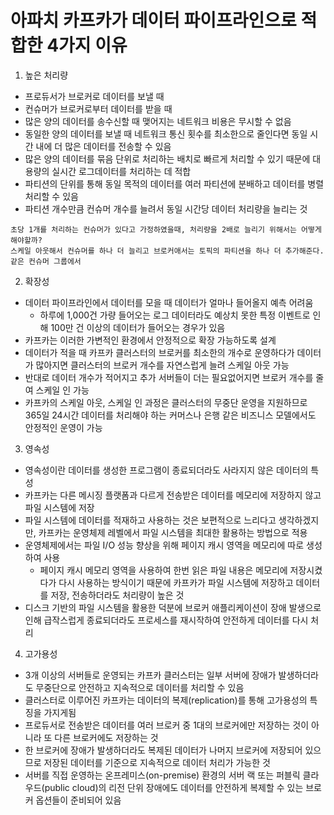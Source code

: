 # 아파치 카프카가 데이터 파이프라인으로 적합한 4가지 이유

1. 높은 처리량

- 프로듀서가 브로커로 데이터를 보낼 때
- 컨슈머가 브로커로부터 데이터를 받을 때
- 많은 양의 데이터를 송수신할 때 맺어지는 네트워크 비용은 무시할 수 없음
- 동일한 양의 데이터를 보낼 때 네트워크 통신 횟수를 최소한으로 줄인다면 동일 시간 내에 더 많은 데이터를 전송할 수 있음
- 많은 양의 데이터를 묶음 단위로 처리하는 배치로 빠르게 처리할 수 있기 때문에 대용량의 실시간 로그데이터를 처리하는 데 적합
- 파티션의 단위를 통해 동일 목적의 데이터를 여러 파티션에 분배하고 데이터를 병렬 처리할 수 있음
- 파티션 개수만큼 컨슈머 개수를 늘려서 동일 시간당 데이터 처리량을 늘리는 것

```
초당 1개를 처리하는 컨슈머가 있다고 가정하였을때, 처리량을 2배로 늘리기 위해서는 어떻게 해야할까?
스케일 아웃해서 컨슈머를 하나 더 늘리고 브로커애서는 토픽의 파티션을 하나 더 추가해준다.
같은 컨슈머 그룹에서
```

2. 확장성

- 데이터 파이프라인에서 데이터를 모을 때 데이터가 얼마나 들어올지 예측 어려움
  - 하루에 1,000건 가량 들어오는 로그 데이터라도 예상치 못한 특정 이벤트로 인해 100만 건 이상의 데이터가 들어오는 경우가 있음
- 카프카는 이러한 가변적인 환경에서 안정적으로 확장 가능하도록 설계
- 데이터가 적을 때 카프카 클러스터의 브로커를 최소한의 개수로 운영하다가 데이터가 많아지면 클러스터의 브로커 개수를 자연스럽게 늘려 스케일 아웃 가능
- 반대로 데이터 개수가 적어지고 추가 서버들이 더는 필요없어지면 브로커 개수를 줄여 스케일 인 가능
- 카프카의 스케일 아웃, 스케일 인 과정은 클러스터의 무중단 운영을 지원하므로 365일 24시간 데이터를 처리해야 하는 커머스나 은행 같은 비즈니스 모델에서도 안정적인 운영이 가능

3. 영속성

- 영속성이란 데이터를 생성한 프로그램이 종료되더라도 사라지지 않은 데이터의 특성
- 카프카는 다른 메시징 플랫폼과 다르게 전송받은 데이터를 메모리에 저장하지 않고 파일 시스템에 저장
- 파일 시스템에 데이터를 적재하고 사용하는 것은 보편적으로 느리다고 생각하겠지만, 카프카는 운영체제 레벨에서 파일 시스템을 최대한 활용하는 방법으로 적용
- 운영체제에서는 파일 I/O 성능 향상을 위해 페이지 캐시 영역을 메모리에 따로 생성하여 사용
  - 페이지 캐시 메모리 영역을 사용하여 한번 읽은 파일 내용은 메모리에 저장시켰다가 다시 사용하는 방식이기 때문에 카프카가 파일 시스템에 저장하고 데이터를 저장, 전송하더라도 처리량이 높은 것
- 디스크 기반의 파일 시스템을 활용한 덕분에 브로커 애플리케이션이 장애 발생으로 인해 급작스럽게 종료되더라도 프로세스를 재시작하여 안전하게 데이터를 다시 처리

4. 고가용성

- 3개 이상의 서버들로 운영되는 카프카 클러스터는 일부 서버에 장애가 발생하더라도 무중단으로 안전하고 지속적으로 데이터를 처리할 수 있음
- 클러스터로 이루어진 카프카는 데이터의 복제(replication)를 통해 고가용성의 특징을 가지게됨
- 프로듀서로 전송받은 데이터를 여러 브로커 중 1대의 브로커에만 저장하는 것이 아니라 또 다른 브로커에도 저장하는 것
- 한 브로커에 장애가 발생하더라도 복제된 데이터가 나머지 브로커에 저장되어 있으므로 저장된 데이터를 기준으로 지속적으로 데이터 처리가 가능한 것
- 서버를 직접 운영하는 온프레미스(on-premise) 환경의 서버 랙 또는 퍼블릭 클라우드(public cloud)의 리전 단위 장애에도 데이터를 안전하게 복제할 수 있는 브로커 옵션들이 준비되어 있음
